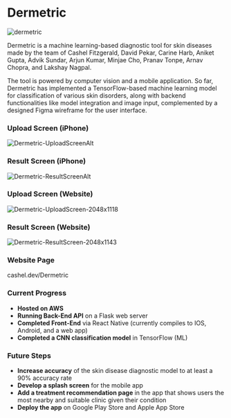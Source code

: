 # Dermetric

![dermetric](https://github.com/CashelF/Dermetric/assets/55121816/09a0e2f3-e18b-40cf-84dc-9967020958d9)

Dermetric is a machine learning-based diagnostic tool for skin diseases made by the team of Cashel Fitzgerald, David Pekar, Carine Harb, Aniket Gupta, Advik Sundar, Arjun Kumar, Minjae Cho, Pranav Tonpe, Arnav Chopra, and Lakshay Nagpal. 

The tool is powered by computer vision and a mobile application. So far, Dermetric has implemented a TensorFlow-based machine learning model for classification of various skin disorders, along with backend functionalities like model integration and image input, complemented by a designed Figma wireframe for the user interface.

### Upload Screen (iPhone)
![Dermetric-UploadScreenAlt](https://github.com/CashelF/Dermetric/assets/55121816/ff9c29e2-b724-410a-a53d-09d223084408)

### Result Screen (iPhone)
![Dermetric-ResultScreenAlt](https://github.com/CashelF/Dermetric/assets/55121816/3639eb8b-e8b1-4f77-8d8d-1afe211e204a)

### Upload Screen (Website)
![Dermetric-UploadScreen-2048x1118](https://github.com/CashelF/Dermetric/assets/55121816/09c4e27c-3490-4f13-9344-37f2cde3620f)

### Result Screen (Website)
![Dermetric-ResultScreen-2048x1143](https://github.com/CashelF/Dermetric/assets/55121816/5d709862-12e0-4b71-a145-27d58234b9a7)

### Website Page
cashel.dev/Dermetric

### Current Progress
* **Hosted on AWS**
* **Running Back-End API** on a Flask web server
* **Completed Front-End** via React Native (currently compiles to IOS, Android, and a web app)
* **Completed a CNN classification model** in TensorFlow (ML)

### Future Steps
* **Increase accuracy** of the skin disease diagnostic model to at least a 90% accuracy rate
* **Develop a splash screen** for the mobile app
* **Add a treatment recommendation page** in the app that shows users the most nearby and suitable clinic given their condition
* **Deploy the app** on Google Play Store and Apple App Store
